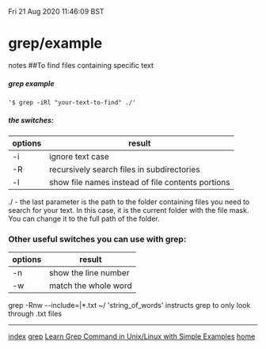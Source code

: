 Fri 21 Aug 2020 11:46:09 BST

# grep/example
notes
##To find files containing specific text

##### grep example

	'$ grep -iRl "your-text-to-find" ./'

##### the switches:
| options | result           |
| ------- | ---------------- |
| -i      | ignore text case |
| -R      | recursively search files in subdirectories |
| -l      | show file names instead of file contents portions |

./ - the last parameter is the path to the folder containing files you need to search for your text. In this case, it is the current folder with the file mask. You can change it to the full path of the folder.

### Other useful switches you can use with grep:

| options | result               |
| ------- | -------------------- |
| -n      | show the line number |
| -w      | match the whole word |

grep -Rnw --include=|*.txt ~/ 'string_of_words' instructs grep to only look through .txt files
___
[index](./index-file.md)
[grep](./grep-index.md)
[Learn Grep Command in Unix/Linux with Simple Examples](https://www.linuxteacher.com/grep-command-in-unix-linux-with-examples/)
[home](./home.md)
